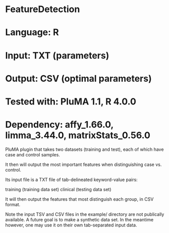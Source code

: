 # FeatureDetection
# Language: R
# Input: TXT (parameters)
# Output: CSV (optimal parameters)
# Tested with: PluMA 1.1, R 4.0.0
# Dependency: affy_1.66.0, limma_3.44.0, matrixStats_0.56.0

PluMA plugin that takes two datasets (training and test),
each of which have case and control samples.

It then will output the most important features when 
distinguishing case vs. control. 

Its input file is a TXT file of tab-delineated keyword-value pairs:

training (training data set)
clinical (testing data set)

It will then output the features that most distinguish each group,
in CSV format.

Note the input TSV and CSV files in the example/ directory are not publically available.
A future goal is to make a synthetic data set.  In the meantime however, one may
use it on their own tab-separated input data.

